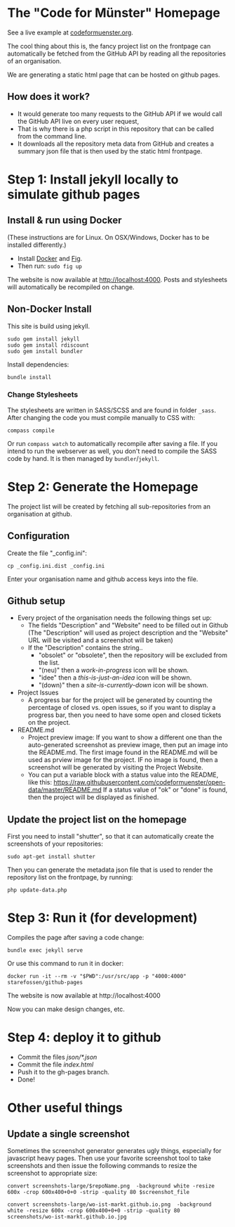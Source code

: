 # The "Code for Münster" Homepage

See a live example at [codeformuenster.org](http://www.codeformuenster.org).

The cool thing about this is, the fancy project list on the frontpage can automatically be fetched from the GitHub API by reading all the repositories of an organisation.

We are generating a static html page that can be hosted on github pages.


## How does it work?

* It would generate too many requests to the GitHub API if we would call the GitHub API live on every user request,  
* That is why there is a php script in this repository that can be called from the command line.
* It downloads all the repository meta data from GitHub and creates a summary json file that is then used by the static html frontpage.


# Step 1: Install jekyll locally to simulate github pages

## Install & run using Docker

(These instructions are for Linux. On OSX/Windows, Docker has to be installed
differently.)

* Install [Docker](https://docs.docker.com/installation/#installation) and [Fig](http://www.fig.sh/).
* Then run: `sudo fig up`

The website is now available at [http://localhost:4000](http://localhost:4000). Posts and stylesheets will automatically be recompiled on change.

## Non-Docker Install

This site is build using jekyll.

    sudo gem install jekyll
    sudo gem install rdiscount
    sudo gem install bundler

Install dependencies:

    bundle install

### Change Stylesheets

The stylesheets are written in SASS/SCSS and are found in folder `_sass`. After changing the code you must compile manually to CSS with:

    compass compile

Or run `compass watch` to automatically recompile after saving a file. If you intend to run the webserver as well, you don't need to compile the SASS code by hand. It is then managed by `bundler`/`jekyll`.


# Step 2: Generate the Homepage

The project list will be created by fetching all sub-repositories from an organisation at github.


## Configuration

Create the file "_config.ini":

    cp _config.ini.dist _config.ini

Enter your organisation name and github access keys into the file.

## Github setup

* Every project of the organisation needs the following things set up:
  * The fields "Description" and "Website" need to be
filled out in Github (The "Description" will used as project description and the "Website" URL will be visited and a screenshot will be taken)
  * If the "Description" contains the string..
    * "obsolet" or "obsolete", then the repository will be excluded from the list.
    * "(neu)" then a *work-in-progress* icon will be shown.
    * "idee" then a *this-is-just-an-idea* icon will be shown.
    * "(down)" then a *site-is-currently-down* icon will be shown.
* Project Issues
  * A progress bar for the project will be generated by counting the percentage of closed vs. open issues, so if you want to display a progress bar, then you need to have some open and closed tickets on the project.
* README.md
  * Project preview image: If you want to show a different one than the auto-generated screenshot as preview image, then put an image into the README.md. The first image found in the README.md will be used as prview image for the project. IF no image is found, then a screenshot will be generated by visiting the Project Website.
  * You can put a variable block with a status value into the README, like this:
  https://raw.githubusercontent.com/codeformuenster/open-data/master/README.md
  If a status value of "ok" or "done" is found, then the project will be displayed as finished.


## Update the project list on the homepage


First you need to install "shutter", so that it can automatically create the screenshots of your repositories:

    sudo apt-get install shutter

Then you can generate the metadata json file that is used to render the repository list on the frontpage, by running:

    php update-data.php



# Step 3: Run it (for development)

Compiles the page after saving a code change:

    bundle exec jekyll serve

Or use this command to run it in docker:

    docker run -it --rm -v "$PWD":/usr/src/app -p "4000:4000" starefossen/github-pages

The website is now available at http://localhost:4000

Now you can make design changes, etc.


# Step 4: deploy it to github

* Commit the files  _json/*.json_
* Commit the file _index.html_
* Push it to the gh-pages branch.
* Done!



# Other useful things


## Update a single screenshot

Sometimes the screenshot generator generates ugly things, especially for javascript heavy pages.
Then use your favorite screenshot tool to take screenshots and then issue the following commands to resize the screenshot to appropriate size:

    convert screenshots-large/$repoName.png  -background white -resize 600x -crop 600x400+0+0 -strip -quality 80 $screenshot_file

    convert screenshots-large/wo-ist-markt.github.io.png  -background white -resize 600x -crop 600x400+0+0 -strip -quality 80 screenshots/wo-ist-markt.github.io.jpg
